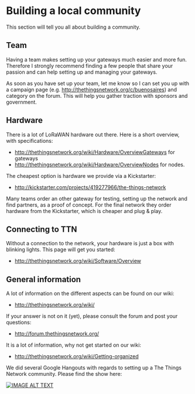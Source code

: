 # Building a local community

This section will tell you all about building a community.

## Team
Having a team makes setting up your gateways much easier and more fun. Therefore I strongly recommend finding a few people that share your passion and can help setting up and managing your gateways.

As soon as you have set up your team, let me know so I can set you up with a campaign page (e.g. http://thethingsnetwork.org/c/buenosaires) and category on the forum. This will help you gather traction with sponsors and government.

## Hardware
There is a lot of LoRaWAN hardware out there. Here is a short overview, with specifications:

* http://thethingsnetwork.org/wiki/Hardware/OverviewGateways for gateways
* http://thethingsnetwork.org/wiki/Hardware/OverviewNodes for nodes.

The cheapest option is hardware we provide via a Kickstarter:

* http://kickstarter.com/projects/419277966/the-things-network

Many teams order an other gateway for testing, setting up the network and find partners, as a proof of concept. For the final network they order hardware from the Kickstarter, which is cheaper and plug & play.

## Connecting to TTN
Without a connection to the network, your hardware is just a box with blinking lights. This page will get you started:
* http://thethingsnetwork.org/wiki/Software/Overview

## General information
A lot of information on the different aspects can be found on our wiki:
* http://thethingsnetwork.org/wiki/

If your answer is not on it (yet), please consult the forum and post your questions:

* http://forum.thethingsnetwork.org/

It is a lot of information, why not get started on our wiki:
* http://thethingsnetwork.org/wiki/Getting-organized

We did several Google Hangouts with regards to setting up a The Things Network community. Please find the show here:

[![IMAGE ALT TEXT](http://img.youtube.com/vi/FwPUcn0Vehk/0.jpg)](http://www.youtube.com/watch?v=FwPUcn0Vehk "Video Title")
